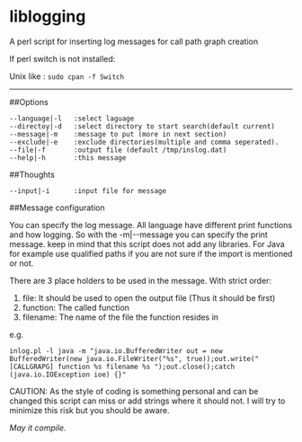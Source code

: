 # liblogging
A perl script for inserting log messages for call path graph creation

If perl switch is not installed:

Unix like : `sudo cpan -f Switch`

------
##Options
```
--language|-l   :select laguage
--directoy|-d   :select directory to start search(default current)
--message|-m    :message to put (more in next section)
--exclude|-e    :exclude directories(multiple and comma seperated).
--file|-f       :output file (default /tmp/inslog.dat)
--help|-h       :this message
```

##Thoughts
```
--input|-i      :input file for message
```

##Message configuration

You can specify the log message. All language have different print functions and
how logging. So with the -m|--message you can specify the print message. keep in
mind that this script does not add any libraries. For Java for example use
qualified paths if you are not sure if the import is mentioned or not.

There are 3 place holders to be used in the message.
With strict order:

1. file: It should be used to open the output file (Thus it should be first)
2. function: The called function
3. filename: The name of the file the function resides in

e.g.

```
inlog.pl -l java -m "java.io.BufferedWriter out = new BufferedWriter(new java.io.FileWriter("%s", true));out.write("[CALLGRAPG] function %s filename %s ");out.close();catch (java.io.IOException ioe) {}"
```


CAUTION: As the style of coding is something personal and can be changed this
script can miss or add strings where it should not. I will try to minimize this
risk but you should be aware. 

_May it compile._
